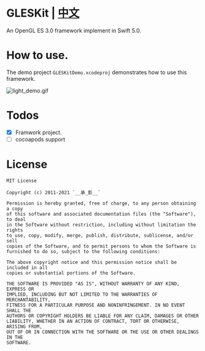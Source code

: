 # GLESKit | [中文](./README_CN.md)
An OpenGL ES 3.0 framework implement in Swift 5.0.


# How to use.

The demo project `GLESKitDemo.xcodeproj` demonstrates how to use this framework.

![light_demo.gif](./docs/images/light_demo.gif)

# Todos

- [x] Framwork project.
- [ ] cocoapods support

# License

```
MIT License

Copyright (c) 2011-2021 `__承_影__`

Permission is hereby granted, free of charge, to any person obtaining a copy
of this software and associated documentation files (the "Software"), to deal
in the Software without restriction, including without limitation the rights
to use, copy, modify, merge, publish, distribute, sublicense, and/or sell
copies of the Software, and to permit persons to whom the Software is
furnished to do so, subject to the following conditions:

The above copyright notice and this permission notice shall be included in all
copies or substantial portions of the Software.

THE SOFTWARE IS PROVIDED "AS IS", WITHOUT WARRANTY OF ANY KIND, EXPRESS OR
IMPLIED, INCLUDING BUT NOT LIMITED TO THE WARRANTIES OF MERCHANTABILITY,
FITNESS FOR A PARTICULAR PURPOSE AND NONINFRINGEMENT. IN NO EVENT SHALL THE
AUTHORS OR COPYRIGHT HOLDERS BE LIABLE FOR ANY CLAIM, DAMAGES OR OTHER
LIABILITY, WHETHER IN AN ACTION OF CONTRACT, TORT OR OTHERWISE, ARISING FROM,
OUT OF OR IN CONNECTION WITH THE SOFTWARE OR THE USE OR OTHER DEALINGS IN THE
SOFTWARE.

```
